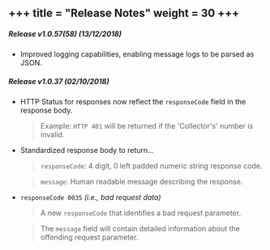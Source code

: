 +++
title = "Release Notes"
weight = 30
+++
---

##### Release v1.0.57(58) (13/12/2018)

- Improved logging capabilities, enabling message logs to be parsed as JSON.

##### Release v1.0.37 (02/10/2018)

- HTTP Status for responses now reflect the `responseCode` field in the response body.

    > Example: `HTTP 401` will be returned if the 'Collector's' number is invalid.

- Standardized response body to return...

    > `responseCode`: 4 digit, 0 left padded numeric string response code.

    > `message`: Human readable message describing the response.

- `responseCode 0035` _(i.e., bad request data)_

    > A new `responseCode` that identifies a bad request parameter.

    > The `message` field will contain detailed information about the offending request parameter.
